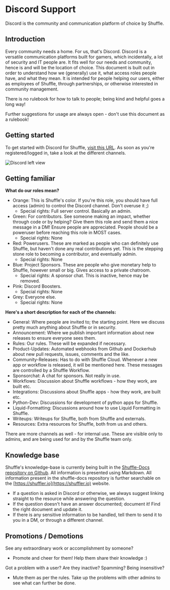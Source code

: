 # Discord Support 
Discord is the community and communication platform of choice by Shuffle. 

## Introduction
Every community needs a home. For us, that's Discord. Discord is a versatile communication platforms built for gamers, which incidentally, a lot of security and IT people are. It fits well for our needs and community, hence is and will be the location of choice. This document is built out in order to understand how we (generally) use it, what access roles people have, and what they mean. It is intended for people helping our users, either as employees of Shuffle, through partnerships, or otherwise interested in community management.

There is no rulebook for how to talk to people; being kind and helpful goes a long way! 

Further suggestions for usage are always open - don't use this document as a rulebook!

## Getting started
To get started with Discord for Shuffle, [visit this URL](https://discord.gg/B2CBzUm). As soon as you're registered/logged in, take a look at the different channels. 

![Discord left view](https://github.com/frikky/shuffle-docs/blob/master/assets/discord1.png?raw=true)

## Getting familiar
**What do our roles mean?**
* Orange: This is Shuffle's color. If you're this role, you should have full access (admin) to control the Discord channel. Don't overuse it ;)
	- Special rights: Full server control. Basically an admin.
* Green: For contributors. See someone making an impact, whether through code or by helping? Give them this role and send them a nice message in a DM! Ensure people are appreciated. People should be a poweruser before reaching this role in MOST cases. 
	- Special rights: None
* Red: Powerusers. These are marked as people who can definitely use Shuffle, but haven't done any real contributions yet. This is the stepping stone role to becoming a contributor, and eventually admin.
	- Special rights: None 
* Blue: Project Sponsors. These are people who give monetary help to Shuffle, however small or big. Gives access to a private chatroom.
	- Special rights: A sponsor chat. This is inactive, hence may be removed.
* Pink: Discord Boosters.
	- Special rights: None 
* Grey: Everyone else.
	- Special rights: None 

**Here's a short description for each of the channels:**
* General: Where people are invited to; the starting point. Here we discuss pretty much anything about Shuffle or in security.
* Announcement: Where we publish important information about new releases to ensure everyone sees them. 
* Rules: Our rules. These will be expanded if necessary.
* Product-Updates: Automated webhooks from Github and Dockerhub about new pull requests, issues, comments and the like.
* Community-Releases: Has to do with Shuffle Cloud. Whenever a new app or workflow is released, it will be mentioned here. These messages are controlled by a Shuffle Workflow.
* Sponsorchat: A chat for sponsors. Not really in use.
* Workflows: Discussion about Shuffle workflows - how they work, are built etc.
* Integrations: Discussions about Shuffle apps - how they work, are built etc.
* Python-Dev: Discussions for development of python apps for Shuffle. 
* Liquid-Formatting: Discussions around how to use Liquid Formatting in Shuffle.
* Writeups: Writeups for Shuffle, both from Shuffle and externals.
* Resources: Extra resources for Shuffle, both from us and others.

There are more channels as well - for internal use. These are visible only to admins, and are being used for and by the Shuffle team only.

## Knowledge base
Shuffle's knowledge-base is currently being built in the [Shuffle-Docs repository on Github](https://github.com/frikky/shuffle-docs). All information is presented using Markdown. All information present in the shuffle-docs repository is further searchable on the [https://shuffler.io](https://shuffler.io) website.

- If a question is asked in Discord or otherwise, we always suggest linking straight to the resource while answering the question.
- If the question doesn't have an answer documented; document it! Find the right document and update it. 
- If there is any sensitive information to be handled, tell them to send it to you in a DM, or through a different channel.

## Promotions / Demotions
See any extraordinary work or accomplishment by someone? 
- Promote and cheer for them! Help them share their knowledge :)

Got a problem with a user? Are they inactive? Spamming? Being insensitive?
- Mute them as per the rules. Take up the problems with other admins to see what can further be done. 
